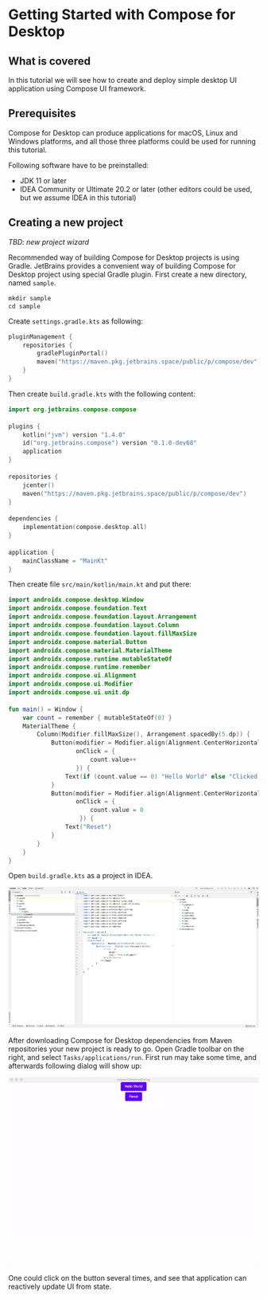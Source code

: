 # Getting Started with Compose for Desktop

## What is covered

In this tutorial we will see how to create and deploy simple desktop UI application
using Compose UI framework.

## Prerequisites

 Compose for Desktop can produce applications for macOS, Linux and Windows platforms,
and all those three platforms could be used for running this tutorial.

Following software have to be preinstalled:
   * JDK 11 or later
   * IDEA Community or Ultimate 20.2 or later (other editors could be used, but we assume IDEA in this tutorial)

## Creating a new project

*TBD: new project wizard*

Recommended way of building Compose for Desktop projects is using Gradle.
JetBrains provides a convenient way of building Compose for Desktop project
using special Gradle plugin.
First create a new directory, named `sample`.
```shell script
mkdir sample
cd sample
```

Create `settings.gradle.kts` as following:
```kotlin
pluginManagement {
    repositories {
        gradlePluginPortal()
        maven("https://maven.pkg.jetbrains.space/public/p/compose/dev")
    }
}
```
Then create `build.gradle.kts` with the following content:
```kotlin
import org.jetbrains.compose.compose

plugins {
    kotlin("jvm") version "1.4.0"
    id("org.jetbrains.compose") version "0.1.0-dev68"
    application
}

repositories {
    jcenter()
    maven("https://maven.pkg.jetbrains.space/public/p/compose/dev")
}

dependencies {
    implementation(compose.desktop.all)
}

application {
    mainClassName = "MainKt"
}
```
Then create file `src/main/kotlin/main.kt` and put there:
```kotlin
import androidx.compose.desktop.Window
import androidx.compose.foundation.Text
import androidx.compose.foundation.layout.Arrangement
import androidx.compose.foundation.layout.Column
import androidx.compose.foundation.layout.fillMaxSize
import androidx.compose.material.Button
import androidx.compose.material.MaterialTheme
import androidx.compose.runtime.mutableStateOf
import androidx.compose.runtime.remember
import androidx.compose.ui.Alignment
import androidx.compose.ui.Modifier
import androidx.compose.ui.unit.dp

fun main() = Window {
    var count = remember { mutableStateOf(0) }
    MaterialTheme {
        Column(Modifier.fillMaxSize(), Arrangement.spacedBy(5.dp)) {
            Button(modifier = Modifier.align(Alignment.CenterHorizontally),
                   onClick = {
                       count.value++
                   }) {
                Text(if (count.value == 0) "Hello World" else "Clicked ${count.value}!")
            }
            Button(modifier = Modifier.align(Alignment.CenterHorizontally),
                   onClick = {
                       count.value = 0
                    }) {
                Text("Reset")
            }
        }
    }
}
```
Open `build.gradle.kts` as a project in IDEA.

![New project](screen1.png)

After downloading Compose for Desktop dependencies from Maven repositories your new project is ready
to go. Open Gradle toolbar on the right, and select `Tasks/applications/run`.
First run may take some time, and afterwards following dialog will show up:

![Application running](screen2.gif)

One could click on the button several times, and see that application can reactively
update UI from state.
